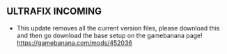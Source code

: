 ## ULTRAFIX INCOMING

- This update removes all the current version files, please download this and then go download the base setup on the gamebanana page! https://gamebanana.com/mods/452036


